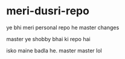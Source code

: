 # meri-dusri-repo
ye bhi meri personal repo he
master
changes

master
ye shobby bhai ki repo hai

isko maine badla he.
master
master
lol
